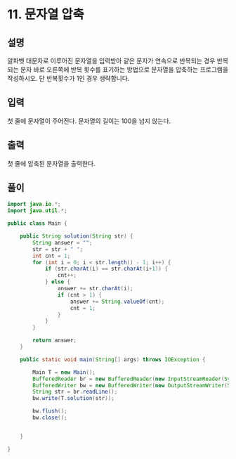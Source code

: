 # 11. 문자열 압축

## 설명

알파벳 대문자로 이루어진 문자열을 입력받아 같은 문자가 연속으로 반복되는 경우 반복되는 문자 바로 오른쪽에 반복 횟수를 표기하는 방법으로 문자열을 압축하는 프로그램을 작성하시오.
단 반복횟수가 1인 경우 생략합니다.

## 입력

첫 줄에 문자열이 주어진다. 문자열의 길이는 100을 넘지 않는다.

## 출력

첫 줄에 압축된 문자열을 출력한다.

## 풀이

```java
import java.io.*;
import java.util.*;

public class Main {

    public String solution(String str) {
        String answer = "";
        str = str + " ";
        int cnt = 1;
        for (int i = 0; i < str.length() - 1; i++) {
            if (str.charAt(i) == str.charAt(i+1)) {
                cnt++;
            } else {
                answer += str.charAt(i);
                if (cnt > 1) {
                    answer += String.valueOf(cnt);
                    cnt = 1;
                }
            }
        }

        return answer;
    }

    public static void main(String[] args) throws IOException {

        Main T = new Main();
        BufferedReader br = new BufferedReader(new InputStreamReader(System.in));
        BufferedWriter bw = new BufferedWriter(new OutputStreamWriter(System.out));
        String str = br.readLine();
        bw.write(T.solution(str));

        bw.flush();
        bw.close();


    }

}
```